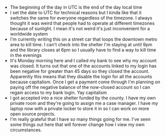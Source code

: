 *   The beginning of the day in UTC is the end of the day local time
*   I set the date to UTC for technical reasons but I kinda like that it switches the same for everyone regardless of the timezone. I always thought it was weird that people had to operate at different timezones because of sunlight. I mean it's not weird it's just inconvenient for a worldwide system
*   I'm currently writing this on a street car that loops the downtown metro area to kill time. I can't check into the shelter I'm staying at until 9pm and the library closes at 6pm so I usually have to find a way to kill time in the evenings
*   It's Monday morning here and I called my bank to see why my account was closed. It turns out that one of the accounts linked to my login has been negative for greater than 45 days so they closed the account. Apparently this means that they disable the login for all the accounts because capitalism. Once I get a payment come through I'm planning on paying off the negative balance of the now-closed account so I can regain access to my bank login. Yay capitalism
*   I got accepted into a nice shelter funded by the county. I have my own private room and they're going to assign me a case manager. I have my laptop now with a private locker to store it in so I can work on more open source projects.
*   I'm really grateful that I have so many things going for me. I've seen some things out here that will forever change how I view my own circumstances.